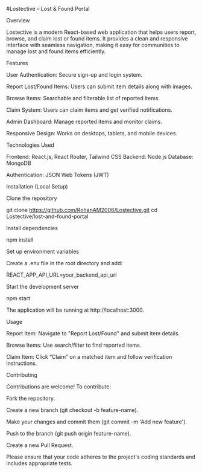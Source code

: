 #Lostective – Lost & Found Portal

Overview

Lostective is a modern React-based web application that helps users report, browse, and claim lost or found items. It provides a clean and responsive interface with seamless navigation, making it easy for communities to manage lost and found items efficiently.

Features

User Authentication: Secure sign-up and login system.

Report Lost/Found Items: Users can submit item details along with images.

Browse Items: Searchable and filterable list of reported items.

Claim System: Users can claim items and get verified notifications.

Admin Dashboard: Manage reported items and monitor claims.

Responsive Design: Works on desktops, tablets, and mobile devices.

Technologies Used

Frontend: React.js, React Router, Tailwind CSS 
Backend: Node.js 
Database: MongoDB

Authentication: JSON Web Tokens (JWT)


Installation (Local Setup)

Clone the repository

git clone https://github.com/RohanAM2006/Lostective.git
cd Lostective/lost-and-found-portal


Install dependencies

npm install


Set up environment variables

Create a .env file in the root directory and add:

REACT_APP_API_URL=your_backend_api_url


Start the development server

npm start


The application will be running at http://localhost:3000.

Usage

Report Item: Navigate to "Report Lost/Found" and submit item details.

Browse Items: Use search/filter to find reported items.

Claim Item: Click “Claim” on a matched item and follow verification instructions.

Contributing

Contributions are welcome! To contribute:

Fork the repository.

Create a new branch (git checkout -b feature-name).

Make your changes and commit them (git commit -m 'Add new feature').

Push to the branch (git push origin feature-name).

Create a new Pull Request.

Please ensure that your code adheres to the project's coding standards and includes appropriate tests.

